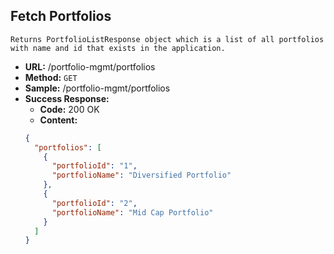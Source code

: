 **Fetch Portfolios**
----
	Returns PortfolioListResponse object which is a list of all portfolios with name and id that exists in the application.
*   **URL:**
    /portfolio-mgmt/portfolios
*   **Method:**
    `GET`
*   **Sample:**
    /portfolio-mgmt/portfolios
*   **Success Response:**
    * **Code:** 200 OK <br />
    * **Content:** 
    ```json
	{
	  "portfolios": [
		{
		  "portfolioId": "1",
		  "portfolioName": "Diversified Portfolio"
		},
		{
		  "portfolioId": "2",
		  "portfolioName": "Mid Cap Portfolio"
		}
	  ]
	}
    ```